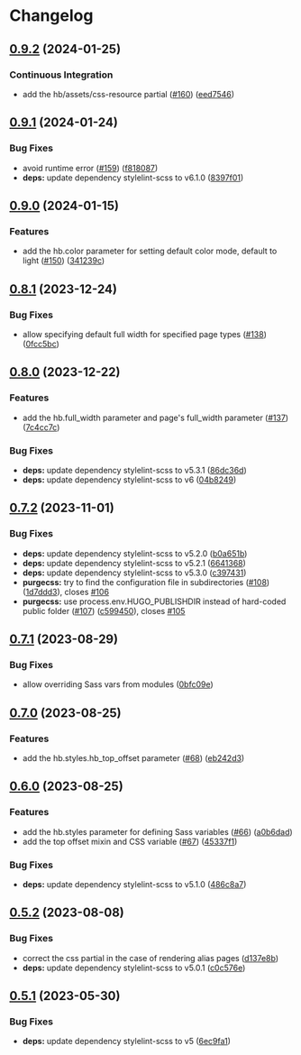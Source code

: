 # Changelog

## [0.9.2](https://github.com/hbstack/hb/compare/v0.9.1...v0.9.2) (2024-01-25)


### Continuous Integration

* add the hb/assets/css-resource partial ([#160](https://github.com/hbstack/hb/issues/160)) ([eed7546](https://github.com/hbstack/hb/commit/eed75468180c72df0906758808206944a51b432b))

## [0.9.1](https://github.com/hbstack/hb/compare/v0.9.0...v0.9.1) (2024-01-24)


### Bug Fixes

* avoid runtime error ([#159](https://github.com/hbstack/hb/issues/159)) ([f818087](https://github.com/hbstack/hb/commit/f818087bb63416cc45eb7da856cc49b82e2c4cc8))
* **deps:** update dependency stylelint-scss to v6.1.0 ([8397f01](https://github.com/hbstack/hb/commit/8397f010a5fa0475f7bf31f895b93744f2286224))

## [0.9.0](https://github.com/hbstack/hb/compare/v0.8.1...v0.9.0) (2024-01-15)


### Features

* add the hb.color parameter for setting default color mode, default to light ([#150](https://github.com/hbstack/hb/issues/150)) ([341239c](https://github.com/hbstack/hb/commit/341239c1a8798b544393762117ad819a49746701))

## [0.8.1](https://github.com/hbstack/hb/compare/v0.8.0...v0.8.1) (2023-12-24)


### Bug Fixes

* allow specifying default full width for specified page types ([#138](https://github.com/hbstack/hb/issues/138)) ([0fcc5bc](https://github.com/hbstack/hb/commit/0fcc5bc339486d29509d0146b59083fca0826135))

## [0.8.0](https://github.com/hbstack/hb/compare/v0.7.2...v0.8.0) (2023-12-22)


### Features

* add the hb.full_width parameter and page's full_width parameter ([#137](https://github.com/hbstack/hb/issues/137)) ([7c4cc7c](https://github.com/hbstack/hb/commit/7c4cc7cf5b6e33c66c82dabab9e235de4aa815b7))


### Bug Fixes

* **deps:** update dependency stylelint-scss to v5.3.1 ([86dc36d](https://github.com/hbstack/hb/commit/86dc36dacd527d9587f137b78a90e363b5d5a75b))
* **deps:** update dependency stylelint-scss to v6 ([04b8249](https://github.com/hbstack/hb/commit/04b824938cc48b2c73faaad0186ae4963c84e88b))

## [0.7.2](https://github.com/hbstack/hb/compare/v0.7.1...v0.7.2) (2023-11-01)


### Bug Fixes

* **deps:** update dependency stylelint-scss to v5.2.0 ([b0a651b](https://github.com/hbstack/hb/commit/b0a651b1f6e37013bd226f512f0008ef3e09b04d))
* **deps:** update dependency stylelint-scss to v5.2.1 ([6641368](https://github.com/hbstack/hb/commit/6641368ba69acf8edb6f922529ef1115b6e6b73a))
* **deps:** update dependency stylelint-scss to v5.3.0 ([c397431](https://github.com/hbstack/hb/commit/c39743112412d7622c9a0e2a2d3e7450beb1411c))
* **purgecss:** try to find the configuration file in subdirectories ([#108](https://github.com/hbstack/hb/issues/108)) ([1d7ddd3](https://github.com/hbstack/hb/commit/1d7ddd30f31240f6ab55b5fd6d8e2d08cacc194b)), closes [#106](https://github.com/hbstack/hb/issues/106)
* **purgecss:** use process.env.HUGO_PUBLISHDIR instead of hard-coded public folder ([#107](https://github.com/hbstack/hb/issues/107)) ([c599450](https://github.com/hbstack/hb/commit/c599450f3fb9cd826d57eb1e4ad2c336168dc298)), closes [#105](https://github.com/hbstack/hb/issues/105)

## [0.7.1](https://github.com/hbstack/hb/compare/v0.7.0...v0.7.1) (2023-08-29)


### Bug Fixes

* allow overriding Sass vars from modules ([0bfc09e](https://github.com/hbstack/hb/commit/0bfc09e43806867b58a83505fdfd85c9067aa94e))

## [0.7.0](https://github.com/hbstack/hb/compare/v0.6.0...v0.7.0) (2023-08-25)


### Features

* add the hb.styles.hb_top_offset parameter ([#68](https://github.com/hbstack/hb/issues/68)) ([eb242d3](https://github.com/hbstack/hb/commit/eb242d30e4b0a978df9c4e27fd3e28f7d80e086a))

## [0.6.0](https://github.com/hbstack/hb/compare/v0.5.2...v0.6.0) (2023-08-25)


### Features

* add the hb.styles parameter for defining Sass variables ([#66](https://github.com/hbstack/hb/issues/66)) ([a0b6dad](https://github.com/hbstack/hb/commit/a0b6dad482bec2afcde0570d6ca22c5e837f28aa))
* add the top offset mixin and CSS variable ([#67](https://github.com/hbstack/hb/issues/67)) ([45337f1](https://github.com/hbstack/hb/commit/45337f1d54c4627df4bfd90a6d1262602aeb323d))


### Bug Fixes

* **deps:** update dependency stylelint-scss to v5.1.0 ([486c8a7](https://github.com/hbstack/hb/commit/486c8a7b4352d1d7422b068d4a79a208fed033e5))

## [0.5.2](https://github.com/hbstack/hb/compare/v0.5.1...v0.5.2) (2023-08-08)


### Bug Fixes

* correct the css partial in the case of rendering alias pages ([d137e8b](https://github.com/hbstack/hb/commit/d137e8b73944f495570cf7189a0e3d2033dbf322))
* **deps:** update dependency stylelint-scss to v5.0.1 ([c0c576e](https://github.com/hbstack/hb/commit/c0c576e43ad44955fcd6898a97b7bd81e611cc58))

## [0.5.1](https://github.com/hbstack/hb/compare/v0.5.0...v0.5.1) (2023-05-30)


### Bug Fixes

* **deps:** update dependency stylelint-scss to v5 ([6ec9fa1](https://github.com/hbstack/hb/commit/6ec9fa181329df64d7b3f5bfc6b6ffd4277824b7))
